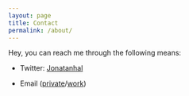 ```yaml
---
layout: page
title: Contact
permalink: /about/
---
```


<p class="lead">Hey, you can reach me through the following means:</p>

* Twitter: [Jonatanhal](https://twitter.com/jonatanhal)

* Email ([private](http://pgp.mit.edu/pks/lookup?op=get&search=0x84BD91630842E36E)/[work](http://pgp.mit.edu/pks/lookup?op=get&search=0xE090D4BF75D24FFB))
